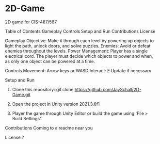 # 2D-Game

2D game for CIS-487/587


Table of Contents
Gameplay
Controls
Setup and Run
Contributions
License

Gameplay
Objective: Make it through each level by powering up objects to light the path, unlock doors, and solve puzzles.
Enemies: Avoid or defeat enemies throughout the levels.
Power Management: Player has a single electrical cord.  The player must decide which objects to power and when, as only one object can be powered at a time.

Controls
Movement: Arrow keys or WASD
Interact: E
Update if necessary

Setup and Run
1. Clone this repository:
git clone https://github.com/JaySchall/2D-Game.git

2. Open the project in Unity version 2021.3.6f1

3. Player the game through Unity Editor or build the game using 'File > Build Settings'.

Contributions
Coming to a readme near you

License
?


